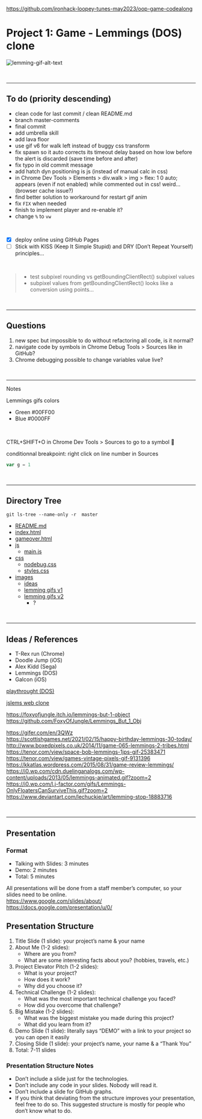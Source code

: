 https://github.com/ironhack-loopey-tunes-may2023/oop-game-codealong  

# Project 1: Game - Lemmings (DOS) clone

<!-- ![lemming-gif-alt-text](https://i.gifer.com/80rm.gif) -->
<!-- <img src="https://i.gifer.com/80rm.gif"> -->

<!-- animated gif not visible in GitHub because Giffer is actually returning a .mp4 file! -->

![lemming-gif-alt-text][lemming-gif]

[lemming-gif]: https://i.gifer.com/origin/43/4381cee4efb9b74ab41c7c2a2d38ce81.gif

&nbsp;

---
## To do (priority descending)

- clean code for last commit / clean README.md
- branch master-comments
- final commit
- add umbrella skill
- add lava floor
- use gif v6 for walk left instead of buggy css transform
- fix spawn so it auto corrects its timeout delay based on how low before the alert is discarded (save time before and after)
- fix typo in old commit message
- add hatch dyn positioning is js (instead of manual calc in css)
- in Chrome Dev Tools > Elements > div.walk > img > flex: 1 0 auto; appears (even if not enabled) while commented out in css! weird... (browser cache issue?)
- find better solution to workaround for restart gif anim
- fix `FIX` when needed
- finish to implement player and re-enable it?
- change `%` to `vw`

<br>

- [x] deploy online using GitHub Pages
- [ ] Stick with KISS (Keep It Simple Stupid) and DRY (Don’t Repeat Yourself) principles...

<br>

> - test subpixel rounding vs getBoundingClientRect() subpixel values
> - subpixel values from getBoundingClientRect() looks like a conversion using points...

&nbsp; <!-- empty HTML comment does not work --> <!-- <br> --> <!-- <br /> --> <!-- &nbsp; bigger space than br --> 

---
## Questions
1. new spec but impossible to do without refactoring all code, is it normal?
2. navigate code by symbols in Chrome Debug Tools > Sources like in GitHub?
3. Chrome debugging possible to change variables value live?

&nbsp;

---
Notes

Lemmings gifs colors
- Green #00FF00
- Blue #0000FF

<br>

CTRL+SHIFT+O in Chrome Dev Tools > Sources to go to a symbol 🤯  

conditionnal breakpoint: right click on line number in Sources

```js
var g = 1
```

&nbsp;

---
## Directory Tree

`git ls-tree --name-only -r  master`

* [README.md](README.md)
* [index.html](index.html)
* [gameover.html](gameover.html)
* [js](js)
    - [main.js](js/main.js)
* [css](css)
    - [nodebug.css](css/nodebug.css)
    - [styles.css](css/styles.css)
* [images](images)
    - [ideas](images/ideas)
    - [lemming gifs v1](images/lemming%20gifs%20v1)
    - [lemming gifs v2](images/lemming%20gifs%20v2)
        - ?

&nbsp;

---
## Ideas / References

- T-Rex run (Chrome)
- Doodle Jump (iOS)
- Alex Kidd (Sega)
- Lemmings (DOS)
- Galcon (iOS)

[playthrought (DOS)](https://www.youtube.com/watch?v=xIuxB1oR2WQ )

[jslems web clone](http://funhtml5games.com/jslems/lemms.php)

https://foxyofjungle.itch.io/lemmings-but-1-object  
https://github.com/FoxyOfJungle/Lemmings_But_1_Obj  

https://gifer.com/en/3QWz  
https://scottishgames.net/2021/02/15/happy-birthday-lemmings-30-today/  
http://www.boxedpixels.co.uk/2014/11/game-065-lemmings-2-tribes.html  
https://tenor.com/view/space-bob-lemmings-1jps-gif-25383471  
https://tenor.com/view/games-vintage-pixels-gif-9131396  
https://kkatlas.wordpress.com/2015/08/31/game-review-lemmings/  
https://i0.wp.com/cdn.duelinganalogs.com/wp-content/uploads/2013/05/lemmings-animated.gif?zoom=2  
https://i0.wp.com/l.j-factor.com/gifs/Lemmings-OnlyFloatersCanSurviveThis.gif?zoom=2  
https://www.deviantart.com/lechuckie/art/lemming-stop-18883716  

&nbsp;

---
## Presentation

### Format
- Talking with Slides: 3 minutes
- Demo: 2 minutes
- Total: 5 minutes

All presentations will be done from a staff member’s computer, so your slides need to be online.  
https://www.google.com/slides/about/  
https://docs.google.com/presentation/u/0/  

## Presentation Structure
1.	Title Slide (1 slide): your project’s name & your name
2.	About Me (1-2 slides):
    - Where are you from?
    - What are some interesting facts about you? (hobbies, travels, etc.)
3.	Project Elevator Pitch (1-2 slides):
    - What is your project?
    - How does it work?
    - Why did you choose it?
4.	Technical Challenge (1-2 slides):
    - What was the most important technical challenge you faced?
    - How did you overcome that challenge?
5.	Big Mistake (1-2 slides):
    - What was the biggest mistake you made during this project?
    - What did you learn from it?
6.	Demo Slide (1 slide): literally says “DEMO” with a link to your project so you can open it easily
7.	Closing Slide (1 slide): your project’s name, your name & a “Thank You”
8.	Total: 7-11 slides

### Presentation Structure Notes
- Don’t include a slide just for the technologies.
- Don’t include any code in your slides. Nobody will read it.
- Don’t include a slide for GitHub graphs.
- If you think that deviating from the structure improves your presentation, feel free to do so. This suggested structure is mostly for people who don’t know what to do.